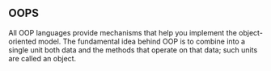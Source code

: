 ## OOPS
 
 All OOP languages provide mechanisms that help you implement the object-oriented model. The fundamental idea behind OOP is to combine into a single unit both data and the methods that operate on that data; such units are called an object.
